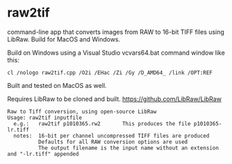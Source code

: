 # raw2tif
command-line app that converts images from RAW to 16-bit TIFF files using LibRaw. Build for MacOS and Windows.

Build on Windows using a Visual Studio vcvars64.bat command window like this:

    cl /nologo raw2tif.cpp /O2i /EHac /Zi /Gy /D_AMD64_ /link /OPT:REF
    
Built and tested on MacOS as well.

Requires LibRaw to be cloned and built. https://github.com/LibRaw/LibRaw

    Raw to Tiff conversion, using open-source LibRaw
    Usage: raw2tif inputfile
      e.g.:   raw2tif p1010365.rw2       This produces the file p1010365-lr.tiff
      notes:  16-bit per channel uncompressed TIFF files are produced
              Defaults for all RAW conversion options are used
              The output filename is the input name without an extension and "-lr.tiff" appended
